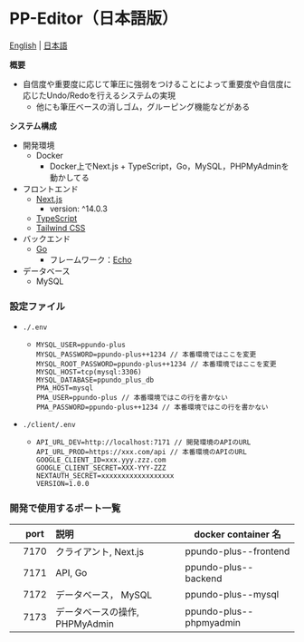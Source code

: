 # PP-Editor（日本語版）
[English](./README.md) | [日本語](./README.ja.md)

**概要**

- 自信度や重要度に応じて筆圧に強弱をつけることによって重要度や自信度に応じたUndo/Redoを行えるシステムの実現
  - 他にも筆圧ベースの消しゴム，グルーピング機能などがある

**システム構成**

- 開発環境
  - Docker
    - Docker上でNext.js + TypeScript，Go，MySQL，PHPMyAdminを動かしてる
- フロントエンド
  - [Next.js](https://nextjs.org/)
    - version: ^14.0.3
  - [TypeScript](https://www.typescriptlang.org/)
  - [Tailwind CSS](https://tailwindcss.com/)
- バックエンド
  - [Go](https://golang.org/)
    - フレームワーク：[Echo](https://echo.labstack.com/)
- データベース
  - MySQL

### 設定ファイル
- `./.env`
  - ```
    MYSQL_USER=ppundo-plus
    MYSQL_PASSWORD=ppundo-plus++1234 // 本番環境ではここを変更
    MYSQL_ROOT_PASSWORD=ppundo-plus++1234 // 本番環境ではここを変更
    MYSQL_HOST=tcp(mysql:3306)
    MYSQL_DATABASE=ppundo_plus_db
    PMA_HOST=mysql
    PMA_USER=ppundo-plus // 本番環境ではこの行を書かない
    PMA_PASSWORD=ppundo-plus++1234 // 本番環境ではこの行を書かない
    ```

- `./client/.env`
  - ```
    API_URL_DEV=http://localhost:7171 // 開発環境のAPIのURL
    API_URL_PROD=https://xxx.com/api // 本番環境のAPIのURL
    GOOGLE_CLIENT_ID=xxx.yyy.zzz.com
    GOOGLE_CLIENT_SECRET=XXX-YYY-ZZZ
    NEXTAUTH_SECRET=xxxxxxxxxxxxxxxxxx
    VERSION=1.0.0
    ```

### 開発で使用するポート一覧

|     | port | 説明                           | docker container 名         |
| :-: | ---- | :----------------------------- | --------------------------- |
|     | 7170 | クライアント, Next.js          | ppundo-plus--frontend       |
|     | 7171 | API, Go                        | ppundo-plus--backend        |
|     | 7172 | データベース，   MySQL         | ppundo-plus--mysql          |
|     | 7173 | データベースの操作, PHPMyAdmin | ppundo-plus--phpmyadmin     |
